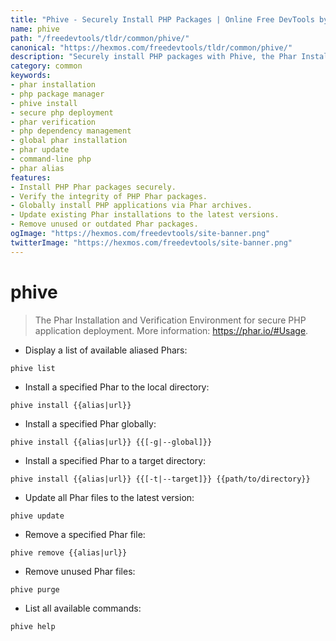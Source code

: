 ```yaml
---
title: "Phive - Securely Install PHP Packages | Online Free DevTools by Hexmos"
name: phive
path: "/freedevtools/tldr/common/phive/"
canonical: "https://hexmos.com/freedevtools/tldr/common/phive/"
description: "Securely install PHP packages with Phive, the Phar Installation and Verification Environment. Manage dependencies and ensure secure PHP application deployment. Free online tool, no registration required."
category: common
keywords:
- phar installation
- php package manager
- phive install
- secure php deployment
- phar verification
- php dependency management
- global phar installation
- phar update
- command-line php
- phar alias
features:
- Install PHP Phar packages securely.
- Verify the integrity of PHP Phar packages.
- Globally install PHP applications via Phar archives.
- Update existing Phar installations to the latest versions.
- Remove unused or outdated Phar packages.
ogImage: "https://hexmos.com/freedevtools/site-banner.png"
twitterImage: "https://hexmos.com/freedevtools/site-banner.png"
---
```


# phive

> The Phar Installation and Verification Environment for secure PHP application deployment.
> More information: <https://phar.io/#Usage>.

- Display a list of available aliased Phars:

`phive list`

- Install a specified Phar to the local directory:

`phive install {{alias|url}}`

- Install a specified Phar globally:

`phive install {{alias|url}} {{[-g|--global]}}`

- Install a specified Phar to a target directory:

`phive install {{alias|url}} {{[-t|--target]}} {{path/to/directory}}`

- Update all Phar files to the latest version:

`phive update`

- Remove a specified Phar file:

`phive remove {{alias|url}}`

- Remove unused Phar files:

`phive purge`

- List all available commands:

`phive help`
